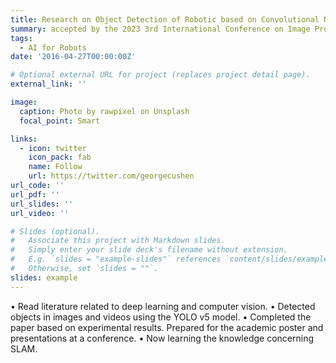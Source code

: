 ```yaml
---
title: Research on Object Detection of Robotic based on Convolutional Neural Network	
summary: accepted by the 2023 3rd International Conference on Image Processing and Intelligent Control.
tags:
  - AI for Robots 
date: '2016-04-27T00:00:00Z'

# Optional external URL for project (replaces project detail page).
external_link: ''

image:
  caption: Photo by rawpixel on Unsplash
  focal_point: Smart

links:
  - icon: twitter
    icon_pack: fab
    name: Follow
    url: https://twitter.com/georgecushen
url_code: ''
url_pdf: ''
url_slides: ''
url_video: ''

# Slides (optional).
#   Associate this project with Markdown slides.
#   Simply enter your slide deck's filename without extension.
#   E.g. `slides = "example-slides"` references `content/slides/example-slides.md`.
#   Otherwise, set `slides = ""`.
slides: example
---
```


• Read literature related to deep learning and computer vision.
• Detected objects in images and videos using the YOLO v5 model.
• Completed the paper based on experimental results. Prepared for the academic poster and presentations at a conference.
• Now learning the knowledge concerning SLAM.

